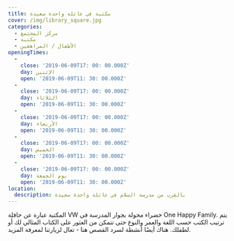 ```yaml
---
title: مكتبة في عائلة واحدة سعيدة
cover: /img/library_square.jpg
categories:
  - مركز المجتمع
  - مكتبة
  - الأطفال / المراهقين
openingTimes:
  - 
    close: '2019-06-09T17: 00: 00.000Z'
    day: الإثنين
    open: '2019-06-09T11: 30: 00.000Z'
  - 
    close: '2019-06-09T17: 00: 00.000Z'
    day: الثلاثاء
    open: '2019-06-09T11: 30: 00.000Z'
  - 
    close: '2019-06-09T17: 00: 00.000Z'
    day: الأربعاء
    open: '2019-06-09T11: 30: 00.000Z'
  - 
    close: '2019-06-09T17: 00: 00.000Z'
    day: الخميس
    open: '2019-06-09T11: 30: 00.000Z'
  - 
    close: '2019-06-09T17: 00: 00.000Z'
    day: يوم الجمعة
    open: '2019-06-09T11: 30: 00.000Z'
location:
  description: بالقرب من مدرسة السلام في عائلة واحدة سعيدة
---
```


المكتبة عبارة عن حافلة VW خضراء محولة بجوار المدرسة في One Happy Family. يتم ترتيب الكتب حسب اللغة والعمر والنوع حتى تتمكن من العثور على الكتاب المثالي لك أو لطفلك. هناك أيضًا أنشطة لسرد القصص هنا - تعال لزيارتنا لمعرفة المزيد.